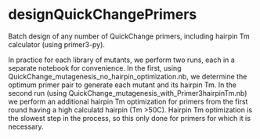 # designQuickChangePrimers
Batch design of any number of QuickChange primers, including hairpin Tm calculator (using primer3-py).

In practice for each library of mutants, we perform two runs, each in a separate notebook for convenience. In the first, using QuickChange_mutagenesis_no_hairpin_optimization.nb, we determine the optimum primer pair to generate each mutant and its hairpin Tm. In the second run (using QuickChange_mutagenesis_with_Primer3hairpinTm.nb) we perform an additional hairpin Tm optimization for primers from the first round having a high calculatd hairpin (Tm >50C). Hairpin Tm optimization is the slowest step in the process, so this only done for primers for which it is necessary.
